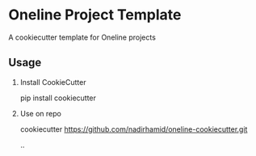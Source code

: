 Oneline Project Template
===========================================================

A cookiecutter template for Oneline projects

Usage
-----------------------------------------------------------

1. Install CookieCutter

	pip install cookiecutter


2. Use on repo 

	cookiecutter https://github.com/nadirhamid/oneline-cookiecutter.git	

	
	..
	
	 




